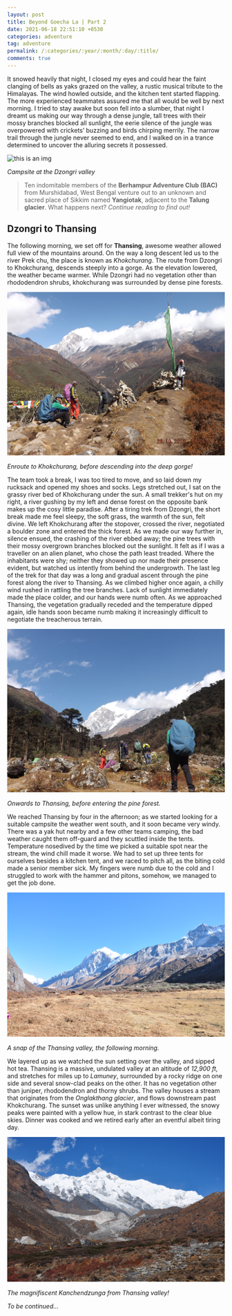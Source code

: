 ```yaml
---
layout: post
title: Beyond Goecha La | Part 2
date: 2021-06-18 22:51:10 +0530
categories: adventure
tag: adventure
permalink: /:categories/:year/:month/:day/:title/
comments: true
---
```


It snowed heavily that night, I closed my eyes and could hear the faint clanging of bells as yaks grazed on the valley, a rustic musical tribute to the Himalayas. The wind howled outside, and the kitchen tent started flapping. The more experienced teammates assured me that all would be well by next morning. I tried to stay awake but soon fell into a slumber, that night I dreamt us making our way through a dense jungle, tall trees with their mossy branches blocked all sunlight, the eerie silence of the jungle was overpowered with crickets’ buzzing and birds chirping merrily. The narrow trail through the jungle never seemed to end, and I walked on in a trance determined to uncover the alluring secrets it possessed.

![this is an img](/files/images/beyond_goechala/dzongri.JPG)

*Campsite at the Dzongri valley*

> Ten indomitable members of the **Berhampur Adventure Club (BAC)** from Murshidabad, West Bengal venture out to an unknown and sacred place of Sikkim named **Yangiotak**, adjacent to the **Talung glacier**. What happens next? *Continue reading to find out!*

## Dzongri to Thansing

The following morning, we set off for **Thansing**, awesome weather allowed full view of the mountains around. On the way a long descent led us to the river Prek chu, the place is known as *Khokchurang*. The route from Dzongri to Khokchurang, descends steeply into a gorge. As the elevation lowered, the weather became warmer. While Dzongri had no vegetation other than rhododendron shrubs, khokchurang was surrounded by dense pine forests.

![image of thansing from dzongri](/files/images/beyond_goechala/k1.JPG)

*Enroute to Khokchurang, before descending into the deep gorge!*

The team took a break, I was too tired to move, and so laid down my rucksack and opened my shoes and socks. Legs stretched out, I sat on the grassy river bed of Khokchurang under the sun. A small trekker's hut on my right, a river gushing by my left and dense forest on the opposite bank makes up the cosy little paradise. After a tiring trek from Dzongri, the short break made me feel sleepy, the soft grass, the warmth of the sun, felt divine. We left Khokchurang after the stopover, crossed the river, negotiated a boulder zone and entered the thick forest. As we made our way further in, silence ensued, the crashing of the river ebbed away; the pine trees with their mossy overgrown branches blocked out the sunlight. It felt as if I was a traveller on an alien planet, who chose the path least treaded. Where the inhabitants were shy; neither they showed up nor made their presence evident, but watched us intently from behind the undergrowth. The last leg of the trek for that day was a long and gradual ascent through the pine forest along the river to Thansing. As we climbed higher once again, a chilly wind rushed in rattling the tree branches. Lack of sunlight immediately made the place colder, and our hands were numb often. As we approached Thansing, the vegetation gradually receded and the temperature dipped again, idle hands soon became numb making it increasingly difficult to negotiate the treacherous terrain.

![Onwards to thansing](/files/images/beyond_goechala/k2.JPG)

*Onwards to Thansing, before entering the pine forest.*

We reached Thansing by four in the afternoon; as we started looking for a suitable campsite the weather went south, and it soon became very windy. There was a yak hut nearby and a few other teams camping, the bad weather caught them off-guard and they scuttled inside the tents. Temperature nosedived by the time we picked a suitable spot near the stream, the wind chill made it worse. We had to set up three tents for ourselves besides a kitchen tent, and we raced to pitch all, as the biting cold made a senior member sick. My fingers were numb due to the cold and I struggled to work with the hammer and pitons, somehow, we managed to get the job done.

![Thansing](/files/images/beyond_goechala/t1.JPG)

*A snap of the Thansing valley, the following morning.*

We layered up as we watched the sun setting over the valley, and sipped hot tea. Thansing is a massive, undulated valley at an altitude of *12,900 ft,* and stretches for miles up to *Lamuney*, surrounded by a rocky ridge on one side and several snow-clad peaks on the other. It has no vegetation other than juniper, rhododendron and thorny shrubs. The valley houses a stream that originates from the *Onglakthang glacier*, and flows downstream past Khokchurang. The sunset was unlike anything I ever witnessed, the snowy peaks were painted with a yellow hue, in stark contrast to the clear blue skies. Dinner was cooked and we retired early after an eventful albeit tiring day.

![Kanchendzunga from thansing](/files/images/beyond_goechala/t2.JPG)

*The magnifiscent Kanchendzunga from Thansing valley!*

*To be continued…*
